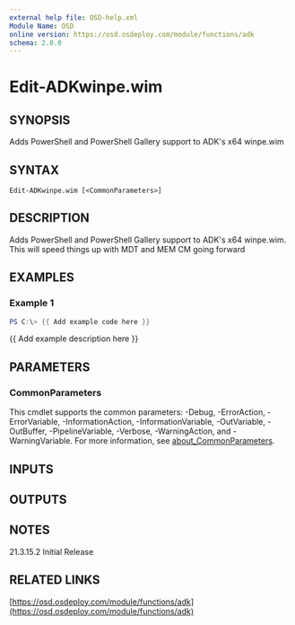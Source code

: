 ```yaml
---
external help file: OSD-help.xml
Module Name: OSD
online version: https://osd.osdeploy.com/module/functions/adk
schema: 2.0.0
---
```


# Edit-ADKwinpe.wim

## SYNOPSIS
Adds PowerShell and PowerShell Gallery support to ADK's x64 winpe.wim

## SYNTAX

```
Edit-ADKwinpe.wim [<CommonParameters>]
```

## DESCRIPTION
Adds PowerShell and PowerShell Gallery support to ADK's x64 winpe.wim. 
This will speed things up with MDT and MEM CM going forward

## EXAMPLES

### Example 1
```powershell
PS C:\> {{ Add example code here }}
```

{{ Add example description here }}

## PARAMETERS

### CommonParameters
This cmdlet supports the common parameters: -Debug, -ErrorAction, -ErrorVariable, -InformationAction, -InformationVariable, -OutVariable, -OutBuffer, -PipelineVariable, -Verbose, -WarningAction, and -WarningVariable. For more information, see [about_CommonParameters](http://go.microsoft.com/fwlink/?LinkID=113216).

## INPUTS

## OUTPUTS

## NOTES
21.3.15.2   Initial Release

## RELATED LINKS

[https://osd.osdeploy.com/module/functions/adk](https://osd.osdeploy.com/module/functions/adk)

